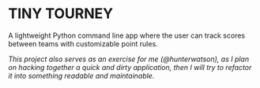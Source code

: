 # TINY TOURNEY

A lightweight Python command line app where the user can track scores between teams with customizable point rules.

_This project also serves as an exercise for me (@hunterwatson), as I plan on hacking together a quick and dirty application, then I will try to refactor it into something readable and maintainable._
